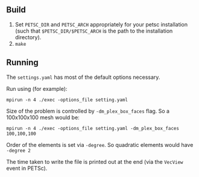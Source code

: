 ## Build

1. Set `PETSC_DIR` and `PETSC_ARCH` appropriately for your petsc installation (such that `$PETSC_DIR/$PETSC_ARCH` is the path to the installation directory).
2. `make`


## Running

The `settings.yaml` has most of the default options necessary.

Run using (for example):

```
mpirun -n 4 ./exec -options_file setting.yaml
```

Size of the problem is controlled by `-dm_plex_box_faces` flag. So a 100x100x100 mesh would be:

```
mpirun -n 4 ./exec -options_file setting.yaml -dm_plex_box_faces 100,100,100
```

Order of the elements is set via `-degree`. So quadratic elements would have `-degree 2`

The time taken to write the file is printed out at the end (via the `VecView` event in PETSc).
